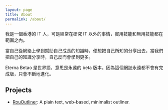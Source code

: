 ```yaml
---
layout: page
title: About
permalink: /about/
---
```


<!--IT, Finance, Apple, iOS Automation, HKSL-->
我是一個香港的 IT 人，可是經常在研究 IT 以外的事情，實用技能和無用技能都在範圍之內。

<!-- 寫網誌的原因是想防止自己失憶、訓練自己的表達能力、以及為世界帶來一點參考。 -->
當自己從網絡上學到幫助自己成長的知識時，便想把自己所知的分享出去，當我們把自己的知識分享時，自己反而會學到更多。

Eterna Betao 是世界語，意思是永遠的 beta 版本。因為這個網誌永遠都不會有完成版，只會不斷地進化。
<!-- Get the tag name for every tag on the site and set them
to the `site_tags` variable. -->

<!--
{% capture site_tags %}{% for tag in site.tags %}{{ tag | first }}{% unless forloop.last %},{% endunless %}{% endfor %}{% endcapture %}
-->

<!-- `tag_words` is a sorted array of the tag names. -->
<!--
{% assign tag_words = site_tags | split:',' | sort %}
-->

<!-- List of all tags -->
<!--
<ul class="tags">
	{% for item in (0..site.tags.size) %}
		{% unless forloop.last %}
			{% capture this_word %}{{ tag_words[item] }}{% endcapture %}
			<li>
				<a href="{{ site.baseurl }}/tags/#{{ this_word | cgi_escape }}" class="tag">#{{ this_word }}</a>
			</li>
		{% endunless %}
	{% endfor %}
</ul>
-->

## Projects

* [RouOutliner](https://rououtliner.github.io): A plain text, web-based, minimalist outliner.

